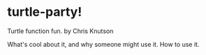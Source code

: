 # turtle-party!
Turtle function fun.
by Chris Knutson

What's cool about it, and why someone might use it. How to use it.
